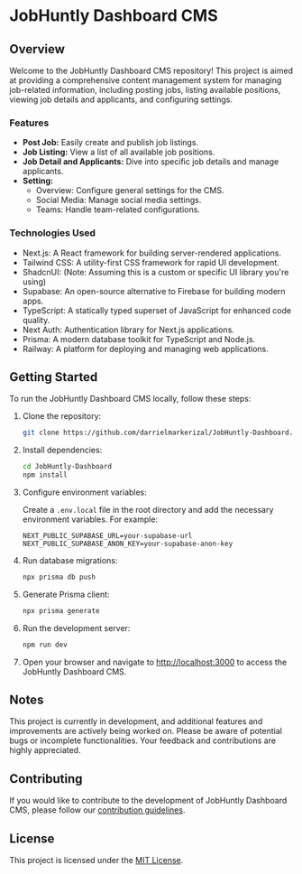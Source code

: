 # JobHuntly Dashboard CMS

## Overview

Welcome to the JobHuntly Dashboard CMS repository! This project is aimed at providing a comprehensive content management system for managing job-related information, including posting jobs, listing available positions, viewing job details and applicants, and configuring settings.

### Features

- **Post Job:** Easily create and publish job listings.
- **Job Listing:** View a list of all available job positions.
- **Job Detail and Applicants:** Dive into specific job details and manage applicants.
- **Setting:**
  - Overview: Configure general settings for the CMS.
  - Social Media: Manage social media settings.
  - Teams: Handle team-related configurations.

### Technologies Used

- Next.js: A React framework for building server-rendered applications.
- Tailwind CSS: A utility-first CSS framework for rapid UI development.
- ShadcnUI: (Note: Assuming this is a custom or specific UI library you're using)
- Supabase: An open-source alternative to Firebase for building modern apps.
- TypeScript: A statically typed superset of JavaScript for enhanced code quality.
- Next Auth: Authentication library for Next.js applications.
- Prisma: A modern database toolkit for TypeScript and Node.js.
- Railway: A platform for deploying and managing web applications.

## Getting Started

To run the JobHuntly Dashboard CMS locally, follow these steps:

1. Clone the repository:

   ```bash
   git clone https://github.com/darrielmarkerizal/JobHuntly-Dashboard.git
   ```

2. Install dependencies:

   ```bash
   cd JobHuntly-Dashboard
   npm install
   ```

3. Configure environment variables:

   Create a `.env.local` file in the root directory and add the necessary environment variables. For example:

   ```env
   NEXT_PUBLIC_SUPABASE_URL=your-supabase-url
   NEXT_PUBLIC_SUPABASE_ANON_KEY=your-supabase-anon-key
   ```

4. Run database migrations:

   ```bash
   npx prisma db push
   ```

5. Generate Prisma client:

   ```bash
   npx prisma generate
   ```

6. Run the development server:

   ```bash
   npm run dev
   ```

7. Open your browser and navigate to [http://localhost:3000](http://localhost:3000) to access the JobHuntly Dashboard CMS.

## Notes

This project is currently in development, and additional features and improvements are actively being worked on. Please be aware of potential bugs or incomplete functionalities. Your feedback and contributions are highly appreciated.

## Contributing

If you would like to contribute to the development of JobHuntly Dashboard CMS, please follow our [contribution guidelines](CONTRIBUTING.md).

## License

This project is licensed under the [MIT License](LICENSE).
